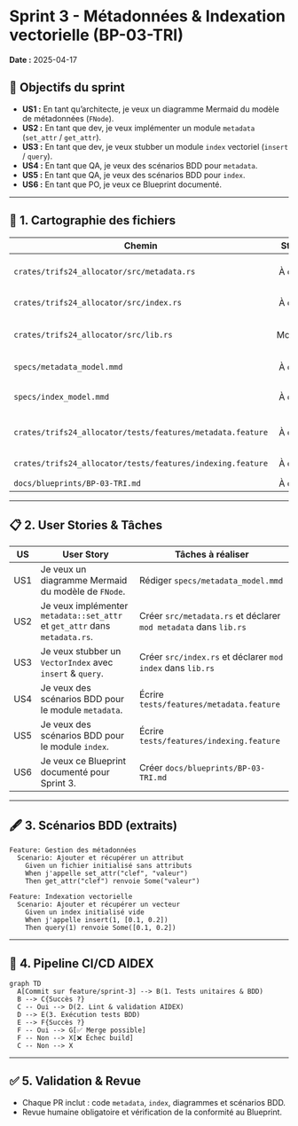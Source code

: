 # Sprint 3 - Métadonnées & Indexation vectorielle (BP-03-TRI)

**Date :** 2025-04-17

## 🎯 Objectifs du sprint

- **US1 :** En tant qu’architecte, je veux un diagramme Mermaid du modèle de métadonnées (`FNode`).
- **US2 :** En tant que dev, je veux implémenter un module `metadata` (`set_attr` / `get_attr`).
- **US3 :** En tant que dev, je veux stubber un module `index` vectoriel (`insert` / `query`).
- **US4 :** En tant que QA, je veux des scénarios BDD pour `metadata`.
- **US5 :** En tant que QA, je veux des scénarios BDD pour `index`.
- **US6 :** En tant que PO, je veux ce Blueprint documenté.

---

## 📁 1. Cartographie des fichiers

| Chemin                                                        | Statut     | Responsabilité                                       | Artefact lié             |
|---------------------------------------------------------------|:----------:|------------------------------------------------------|--------------------------|
| `crates/trifs24_allocator/src/metadata.rs`                    | À créer    | Module de gestion des métadonnées                    | specs/metadata_model.mmd |
| `crates/trifs24_allocator/src/index.rs`                       | À créer    | Module index vectoriel stub                          | specs/index_model.mmd    |
| `crates/trifs24_allocator/src/lib.rs`                         | Modifier    | `mod metadata; mod index; pub use metadata::FNode;` | –                        |
| `specs/metadata_model.mmd`                                    | À créer    | Diagramme du modèle `FNode`                          | metadata_model.mmd       |
| `specs/index_model.mmd`                                       | À créer    | Diagramme du modèle `VectorIndex`                    | index_model.mmd          |
| `crates/trifs24_allocator/tests/features/metadata.feature`    | À créer    | Scénarios BDD pour `set_attr`/`get_attr`             | metadata.feature         |
| `crates/trifs24_allocator/tests/features/indexing.feature`    | À créer    | Scénarios BDD pour `insert`/`query`                  | indexing.feature         |
| `docs/blueprints/BP-03-TRI.md`                                | À créer    | Blueprint Sprint 3                                    | BP-03-TRI                |

---

## 📋 2. User Stories & Tâches

| US   | User Story                                                                      | Tâches à réaliser                                             |
|:----:|---------------------------------------------------------------------------------|----------------------------------------------------------------|
| US1  | Je veux un diagramme Mermaid du modèle de `FNode`.                             | Rédiger `specs/metadata_model.mmd`                             |
| US2  | Je veux implémenter `metadata::set_attr` et `get_attr` dans `metadata.rs`.     | Créer `src/metadata.rs` et déclarer `mod metadata` dans `lib.rs` |
| US3  | Je veux stubber un `VectorIndex` avec `insert` & `query`.                     | Créer `src/index.rs` et déclarer `mod index` dans `lib.rs`     |
| US4  | Je veux des scénarios BDD pour le module `metadata`.                           | Écrire `tests/features/metadata.feature`                       |
| US5  | Je veux des scénarios BDD pour le module `index`.                              | Écrire `tests/features/indexing.feature`                       |
| US6  | Je veux ce Blueprint documenté pour Sprint 3.                                   | Créer `docs/blueprints/BP-03-TRI.md`                           |

---

## 🖋️ 3. Scénarios BDD (extraits)

```gherkin
Feature: Gestion des métadonnées
  Scenario: Ajouter et récupérer un attribut
    Given un fichier initialisé sans attributs
    When j'appelle set_attr("clef", "valeur")
    Then get_attr("clef") renvoie Some("valeur")

Feature: Indexation vectorielle
  Scenario: Ajouter et récupérer un vecteur
    Given un index initialisé vide
    When j'appelle insert(1, [0.1, 0.2])
    Then query(1) renvoie Some([0.1, 0.2])
```

---

## 🔄 4. Pipeline CI/CD AIDEX

```mermaid
graph TD
  A[Commit sur feature/sprint-3] --> B(1. Tests unitaires & BDD)
  B --> C{Succès ?}
  C -- Oui --> D(2. Lint & validation AIDEX)
  D --> E(3. Exécution tests BDD)
  E --> F{Succès ?}
  F -- Oui --> G[✅ Merge possible]
  F -- Non --> X[❌ Échec build]
  C -- Non --> X
```

---

## ✅ 5. Validation & Revue

- Chaque PR inclut : code `metadata`, `index`, diagrammes et scénarios BDD.
- Revue humaine obligatoire et vérification de la conformité au Blueprint.

